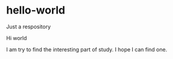 # hello-world
Just a respository

Hi world

I am try to find the interesting part of study. I hope I can find one.
